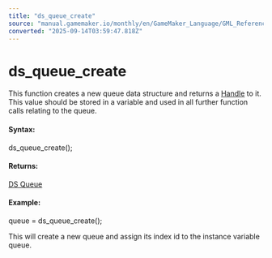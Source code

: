 ```yaml
---
title: "ds_queue_create"
source: "manual.gamemaker.io/monthly/en/GameMaker_Language/GML_Reference/Data_Structures/DS_Queues/ds_queue_create.htm"
converted: "2025-09-14T03:59:47.818Z"
---
```


# ds\_queue\_create

This function creates a new queue data structure and returns a [Handle](../../../GML_Overview/Data_Types.md) to it. This value should be stored in a variable and used in all further function calls relating to the queue.

#### Syntax:

ds\_queue\_create();

#### Returns:

[DS Queue](ds_queue_create.md)

#### Example:

queue = ds\_queue\_create();

This will create a new queue and assign its index id to the instance variable queue.